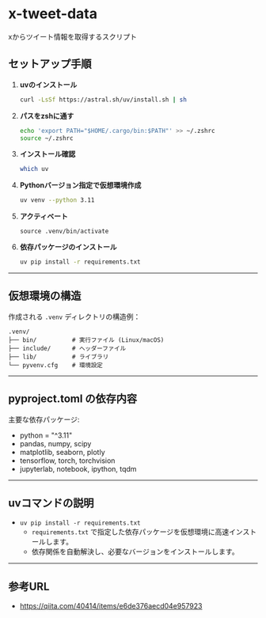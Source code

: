 # x-tweet-data

xからツイート情報を取得するスクリプト

## セットアップ手順

1. **uvのインストール**
   ```sh
   curl -LsSf https://astral.sh/uv/install.sh | sh
   ```

2. **パスをzshに通す**
   ```sh
   echo 'export PATH="$HOME/.cargo/bin:$PATH"' >> ~/.zshrc
   source ~/.zshrc
   ```

3. **インストール確認**
   ```sh
   which uv
   ```

4. **Pythonバージョン指定で仮想環境作成**
   ```sh
   uv venv --python 3.11
   ```

5. **アクティベート**
   ```
   source .venv/bin/activate
   ```

6. **依存パッケージのインストール**
   ```sh
   uv pip install -r requirements.txt
   ```

---

## 仮想環境の構造

作成される `.venv` ディレクトリの構造例：

```
.venv/
├── bin/          # 実行ファイル (Linux/macOS)
├── include/      # ヘッダーファイル
├── lib/          # ライブラリ
└── pyvenv.cfg    # 環境設定
```

---

## pyproject.toml の依存内容

主要な依存パッケージ:

- python = "^3.11"
- pandas, numpy, scipy
- matplotlib, seaborn, plotly
- tensorflow, torch, torchvision
- jupyterlab, notebook, ipython, tqdm

---

## uvコマンドの説明

- `uv pip install -r requirements.txt`
  - `requirements.txt` で指定した依存パッケージを仮想環境に高速インストールします。
  - 依存関係を自動解決し、必要なバージョンをインストールします。

---

## 参考URL

- <https://qiita.com/40414/items/e6de376aecd04e957923>

